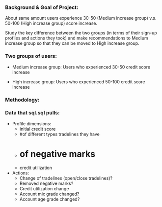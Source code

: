 ### Background & Goal of Project: 
About same amount users experience 30-50 (Medium increase group) v.s. 50-100 (High increase group) score increase.

Study the key difference between the two groups (in terms of their sign-up profiles and actions they took) and make recommendations to Medium increase group so that they can be moved to High increase group.

### Two groups of users:
- Medium increase group: Users who experienced 30-50 credit score increase

- High increase group: Users who experienced 50-100 credit score increase

### Methodology:


### Data that sql.sql pulls:
- Profile dimensions: 
  - initial credit score
  - #of different types tradelines they have
  - # of negative marks
  - credit utilization
- Actions: 
  - Change of tradelines (open/close tradelines)?
  - Removed negative marks?
  - Credit utilization change
  - Account mix grade changed?
  - Account age grade changed?
